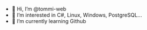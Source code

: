 - 👋 Hi, I’m @tommi-web
- 👀 I’m interested in C#, Linux, Windows, PostgreSQL...
- 🌱 I’m currently learning Github

<!---
tommi-web/tommi-web is a ✨ special ✨ repository because its `README.md` (this file) appears on your GitHub profile.
You can click the Preview link to take a look at your changes.
--->
